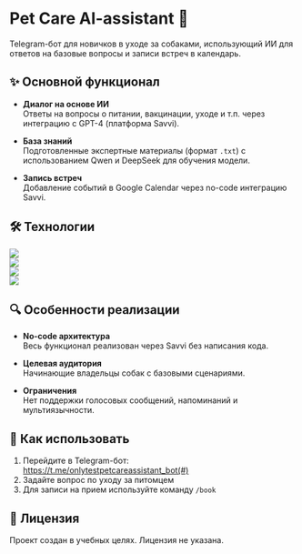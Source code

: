 # Pet Care AI-assistant 🐾

Telegram-бот для новичков в уходе за собаками, использующий ИИ для ответов на базовые вопросы и записи встреч в календарь.

## ✨ Основной функционал

- **Диалог на основе ИИ**  
  Ответы на вопросы о питании, вакцинации, уходе и т.п. через интеграцию с GPT-4 (платформа Savvi).
  
- **База знаний**  
  Подготовленные экспертные материалы (формат `.txt`) с использованием Qwen и DeepSeek для обучения модели.

- **Запись встреч**  
  Добавление событий в Google Calendar через no-code интеграцию Savvi.

## 🛠️ Технологии

![](https://img.shields.io/badge/Platform-Telegram-2CA5E0)  
![](https://img.shields.io/badge/Backend-Savvi_(no--code)-FF6B6B)  
![](https://img.shields.io/badge/LLM-GPT--4-4BC51D)  
![](https://img.shields.io/badge/Tools-Google_Calendar-4285F4)

## 🔍 Особенности реализации

- **No-code архитектура**  
  Весь функционал реализован через Savvi без написания кода.
  
- **Целевая аудитория**  
  Начинающие владельцы собак с базовыми сценариями.

- **Ограничения**  
  Нет поддержки голосовых сообщений, напоминаний и мультиязычности.

## 🚀 Как использовать

1. Перейдите в Telegram-бот: https://t.me/onlytestpetcareassistant_bot(#)
2. Задайте вопрос по уходу за питомцем
3. Для записи на прием используйте команду `/book`

## 📄 Лицензия

Проект создан в учебных целях. Лицензия не указана.

